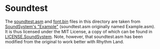# Soundtest
The [soundtest.asm][soundtest] and [font.bin][font] files in this
directory are taken from [SoundSystem's "Example"][example]
(soundtest.asm originally named Example.asm). It is thus licensed under
the MIT License, a copy of which can be found in
[LICENSE.SoundSystem](/LICENSE.SoundSystem). Note, however, that
soundtest.asm has been modified from the original to work better with
Rhythm Land.

[soundtest]: /soundtest/soundtest.asm
[font]: /soundtest/font.bin
[example]: https://github.com/BlitterObjectBob/GBSoundSystem/tree/a8468d766b1f32fa31ab206f291bc71d3c5b133e/Example
